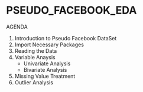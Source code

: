 # PSEUDO_FACEBOOK_EDA

AGENDA
1. Introduction to Pseudo Facebook DataSet
2. Import Necessary Packages
3. Reading the Data
4. Variable Anaysis
    - Univariate Analysis
    - Bivariate Analysis
5. Missing Value Treatment
6. Outlier Analysis
